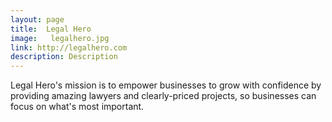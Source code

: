 ```yaml
---
layout: page
title:  Legal Hero
image:   legalhero.jpg
link: http://legalhero.com
description: Description
---
```


Legal Hero's mission is to empower businesses to grow with confidence by providing amazing lawyers and clearly-priced projects, so businesses can focus on what's most important.
